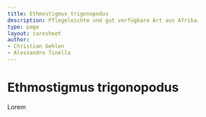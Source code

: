 ```yaml
---
title: Ethmostigmus trigonopodus
description: Pflegeleichte und gut verfügbare Art aus Afrika.
type: page
layout: caresheet
author:
- Christian Gehlen
- Alessandro Tinella
---
```


# Ethmostigmus trigonopodus

Lorem